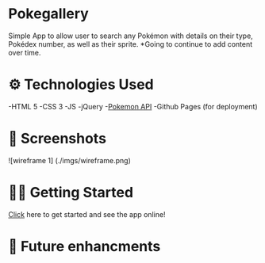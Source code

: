 # Pokegallery 

Simple App to allow user to search any Pokémon with details on their type, Pokédex number, as well as their sprite. *Going to continue to add content over time.

# ⚙️ Technologies Used

-HTML 5
-CSS 3
-JS
-jQuery
-[Pokemon API](https://pokeapi.co/)
-Github Pages (for deployment)

# 📸 Screenshots

![wireframe 1] (./imgs/wireframe.png)

# 🏃‍♂️ Getting Started

[Click](#) here to get started and see the app online!


# 🔮 Future enhancments

